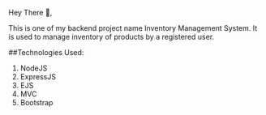 Hey There 👋,

This is one of my backend project name Inventory Management System. It is used to manage inventory of products by a registered user. 

##Technologies Used:

1. NodeJS
2. ExpressJS
3. EJS
4. MVC
5. Bootstrap
